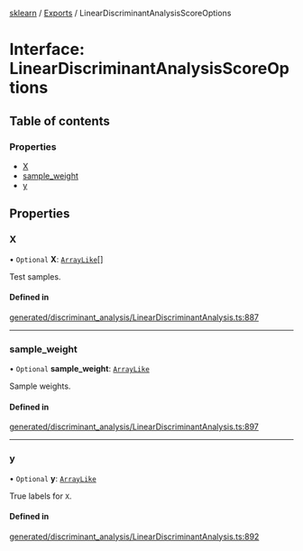 [sklearn](../readme.md) / [Exports](../modules.md) / LinearDiscriminantAnalysisScoreOptions

# Interface: LinearDiscriminantAnalysisScoreOptions

## Table of contents

### Properties

- [X](LinearDiscriminantAnalysisScoreOptions.md#x)
- [sample\_weight](LinearDiscriminantAnalysisScoreOptions.md#sample_weight)
- [y](LinearDiscriminantAnalysisScoreOptions.md#y)

## Properties

### X

• `Optional` **X**: [`ArrayLike`](../modules.md#arraylike)[]

Test samples.

#### Defined in

[generated/discriminant_analysis/LinearDiscriminantAnalysis.ts:887](https://github.com/transitive-bullshit/scikit-learn-ts/blob/367336a/packages/sklearn/src/generated/discriminant_analysis/LinearDiscriminantAnalysis.ts#L887)

___

### sample\_weight

• `Optional` **sample\_weight**: [`ArrayLike`](../modules.md#arraylike)

Sample weights.

#### Defined in

[generated/discriminant_analysis/LinearDiscriminantAnalysis.ts:897](https://github.com/transitive-bullshit/scikit-learn-ts/blob/367336a/packages/sklearn/src/generated/discriminant_analysis/LinearDiscriminantAnalysis.ts#L897)

___

### y

• `Optional` **y**: [`ArrayLike`](../modules.md#arraylike)

True labels for `X`.

#### Defined in

[generated/discriminant_analysis/LinearDiscriminantAnalysis.ts:892](https://github.com/transitive-bullshit/scikit-learn-ts/blob/367336a/packages/sklearn/src/generated/discriminant_analysis/LinearDiscriminantAnalysis.ts#L892)
